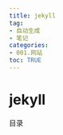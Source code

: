 ```yaml
---
title: jekyll
tag: 
- 自动生成
- 笔记
categories:
- 001.网站
toc: TRUE
---
```

<h1 id="jekyll">jekyll</h1>
<div class="contents">
<p>目录</p>
</div>
<div class="section-numbering">

</div>
